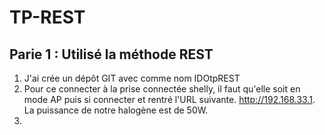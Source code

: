 # TP-REST

## Parie 1 : Utilisé la méthode REST

1. J'ai crée un dépôt GIT avec comme nom IDOtpREST
2. Pour ce connecter à la prise connectée shelly, il faut qu'elle soit en mode AP puis si connecter et rentré l'URL suivante. http://192.168.33.1. La puissance de notre halogène est de 50W.
3. 
